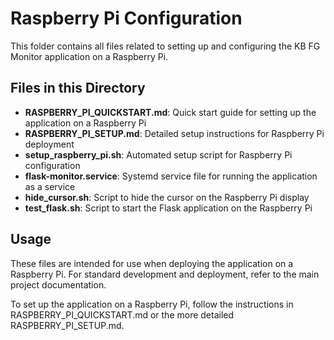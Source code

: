 # Raspberry Pi Configuration

This folder contains all files related to setting up and configuring the KB FG Monitor application on a Raspberry Pi.

## Files in this Directory

- **RASPBERRY_PI_QUICKSTART.md**: Quick start guide for setting up the application on a Raspberry Pi
- **RASPBERRY_PI_SETUP.md**: Detailed setup instructions for Raspberry Pi deployment
- **setup_raspberry_pi.sh**: Automated setup script for Raspberry Pi configuration
- **flask-monitor.service**: Systemd service file for running the application as a service
- **hide_cursor.sh**: Script to hide the cursor on the Raspberry Pi display
- **test_flask.sh**: Script to start the Flask application on the Raspberry Pi

## Usage

These files are intended for use when deploying the application on a Raspberry Pi. For standard development and deployment, refer to the main project documentation.

To set up the application on a Raspberry Pi, follow the instructions in RASPBERRY_PI_QUICKSTART.md or the more detailed RASPBERRY_PI_SETUP.md.

